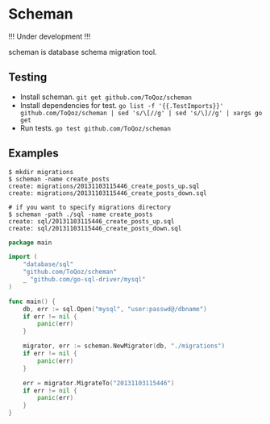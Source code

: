 # Scheman

!!! Under development !!!

scheman is database schema migration tool.

## Testing

- Install scheman. `git get github.com/ToQoz/scheman`
- Install dependencies for test. `go list -f '{{.TestImports}}' github.com/ToQoz/scheman | sed 's/\[//g' | sed 's/\]//g' | xargs go get`
- Run tests. `go test github.com/ToQoz/scheman`

## Examples

```
$ mkdir migrations
$ scheman -name create_posts
create: migrations/20131103115446_create_posts_up.sql
create: migrations/20131103115446_create_posts_down.sql

# if you want to specify migrations directory
$ scheman -path ./sql -name create_posts
create: sql/20131103115446_create_posts_up.sql
create: sql/20131103115446_create_posts_down.sql
```

```go
package main

import (
	"database/sql"
	"github.com/ToQoz/scheman"
	_ "github.com/go-sql-driver/mysql"
)

func main() {
	db, err := sql.Open("mysql", "user:passwd@/dbname")
	if err != nil {
		panic(err)
	}

	migrator, err := scheman.NewMigrator(db, "./migrations")
	if err != nil {
		panic(err)
	}

	err = migrator.MigrateTo("20131103115446")
	if err != nil {
		panic(err)
	}
}
```
